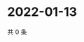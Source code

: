 # 2022-01-13

共 0 条

<!-- BEGIN WEIBO -->
<!-- 最后更新时间 Thu Jan 13 2022 20:24:50 GMT+0800 (China Standard Time) -->

<!-- END WEIBO -->
